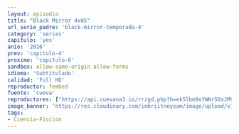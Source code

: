 ```yaml
---
layout: episodio
title: "Black Mirror 4x05"
url_serie_padre: 'black-mirror-temporada-4'
category: 'series'
capitulo: 'yes'
anio: '2016'
prev: 'capitulo-4'
proximo: 'capitulo-6'
sandbox: allow-same-origin allow-forms
idioma: 'Subtitulado'
calidad: 'Full HD'
reproductor: fembed
fuente: 'cueva'
reproductores: ["https://api.cuevana3.io/rr/gd.php?h=ek5lbm9xYWNrS0xJMVp5b21KREk0dFBLbjVkaHhkRGdrOG1jbnBpUnhhS1ZwNmVYamNUVTNMWEdqSXVHMktuYnZjK25hR2U2eHRpMzNZZG5mcEs2cXQ2U3FadVkyUT09"]
image_banner: 'https://res.cloudinary.com/imbriitneysam/image/upload/v1547402296/black-4-banner-min.jpg'
tags:
- Ciencia-Ficcion
---
```












